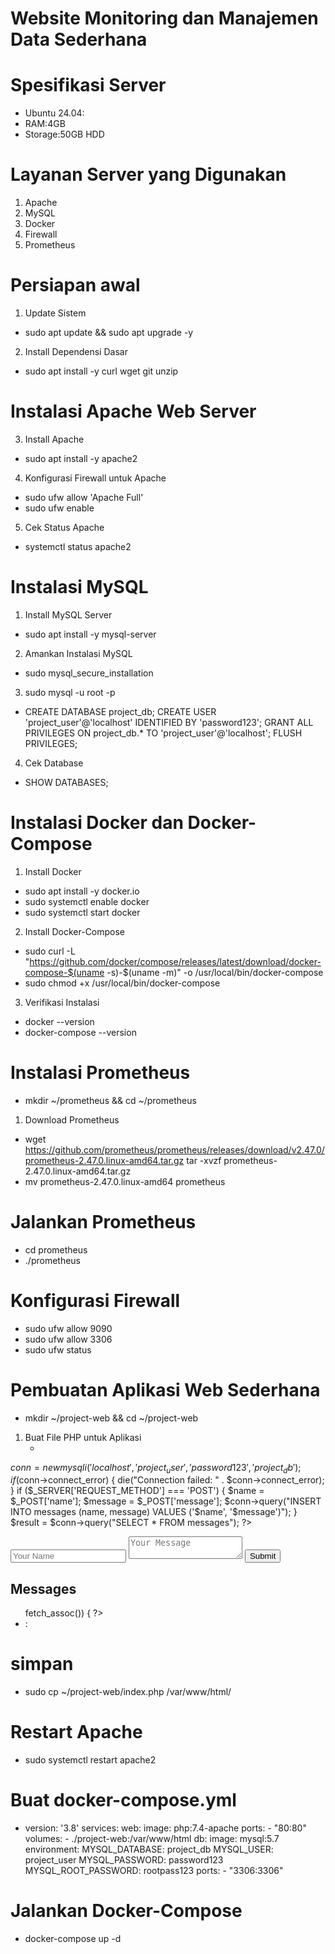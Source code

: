 # Website Monitoring dan Manajemen Data Sederhana

# Spesifikasi Server
  * Ubuntu 24.04:
  * RAM:4GB
  * Storage:50GB HDD

# Layanan Server yang Digunakan
1. Apache
2. MySQL
3. Docker
4. Firewall
5. Prometheus

# Persiapan awal
1. Update Sistem
* sudo apt update && sudo apt upgrade -y
2. Install Dependensi Dasar
* sudo apt install -y curl wget git unzip

#  Instalasi Apache Web Server
3. Install Apache
* sudo apt install -y apache2
4. Konfigurasi Firewall untuk Apache
* sudo ufw allow 'Apache Full'
* sudo ufw enable
5. Cek Status Apache
* systemctl status apache2

# Instalasi MySQL
1. Install MySQL Server
* sudo apt install -y mysql-server
2. Amankan Instalasi MySQL
* sudo mysql_secure_installation
3. sudo mysql -u root -p
* CREATE DATABASE project_db;
CREATE USER 'project_user'@'localhost' IDENTIFIED BY 'password123';
GRANT ALL PRIVILEGES ON project_db.* TO 'project_user'@'localhost';
FLUSH PRIVILEGES;
4. Cek Database
* SHOW DATABASES;

# Instalasi Docker dan Docker-Compose
1. Install Docker
* sudo apt install -y docker.io
* sudo systemctl enable docker
* sudo systemctl start docker
2. Install Docker-Compose
* sudo curl -L "https://github.com/docker/compose/releases/latest/download/docker-compose-$(uname -s)-$(uname -m)" -o /usr/local/bin/docker-compose
* sudo chmod +x /usr/local/bin/docker-compose
3. Verifikasi Instalasi
* docker --version
* docker-compose --version
# Instalasi Prometheus
* mkdir ~/prometheus && cd ~/prometheus
1. Download Prometheus

* wget https://github.com/prometheus/prometheus/releases/download/v2.47.0/prometheus-2.47.0.linux-amd64.tar.gz
tar -xvzf prometheus-2.47.0.linux-amd64.tar.gz
* mv prometheus-2.47.0.linux-amd64 prometheus

# Jalankan Prometheus
* cd prometheus
* ./prometheus
# Konfigurasi Firewall
* sudo ufw allow 9090  
* sudo ufw allow 3306
* sudo ufw status
# Pembuatan Aplikasi Web Sederhana
* mkdir ~/project-web && cd ~/project-web
1. Buat File PHP untuk Aplikasi
   * <?php
$conn = new mysqli('localhost', 'project_user', 'password123', 'project_db');
if ($conn->connect_error) {
    die("Connection failed: " . $conn->connect_error);
}
if ($_SERVER['REQUEST_METHOD'] === 'POST') {
    $name = $_POST['name'];
    $message = $_POST['message'];
    $conn->query("INSERT INTO messages (name, message) VALUES ('$name', '$message')");
}
$result = $conn->query("SELECT * FROM messages");
?>
<!DOCTYPE html>
<html>
<head><title>Project Web</title></head>
<body>
    <form method="POST">
        <input type="text" name="name" placeholder="Your Name" required>
        <textarea name="message" placeholder="Your Message" required></textarea>
        <button type="submit">Submit</button>
    </form>
    <h2>Messages</h2>
    <ul>
        <?php while ($row = $result->fetch_assoc()) { ?>
            <li><b><?php echo $row['name']; ?></b>: <?php echo $row['message']; ?></li>
        <?php } ?>
    </ul>
</body>
</html>

# simpan
* sudo cp ~/project-web/index.php /var/www/html/
# Restart Apache
* sudo systemctl restart apache2
# Buat docker-compose.yml
* version: '3.8'
services:
  web:
    image: php:7.4-apache
    ports:
      - "80:80"
    volumes:
      - ./project-web:/var/www/html
  db:
    image: mysql:5.7
    environment:
      MYSQL_DATABASE: project_db
      MYSQL_USER: project_user
      MYSQL_PASSWORD: password123
      MYSQL_ROOT_PASSWORD: rootpass123
    ports:
      - "3306:3306"
# Jalankan Docker-Compose
* docker-compose up -d




